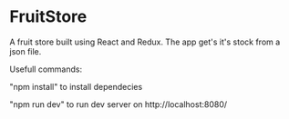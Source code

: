 # FruitStore
A fruit store built using React and Redux. The app get's it's stock from a json file.

Usefull commands:

"npm install" to install dependecies

"npm run dev" to run dev server on http://localhost:8080/
